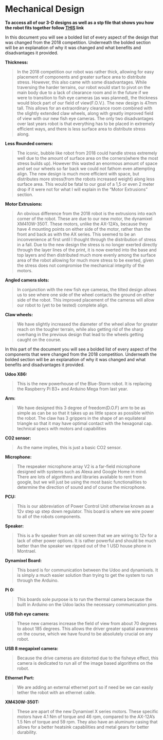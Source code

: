 # Mechanical Design

**To access all of our 3-D designs as well as a stp file that shows you how the robot fits together follow [THIS](designs) link**



In this document you will see a bolded list of every aspect of the design that was changed from the 2018 competition. Underneath the bolded section will be an explanation of why it was changed and what benefits and disadvantages it provided.

**Thickness:**

>In the 2018 competition our robot was rather thick, allowing for easy placement of components and greater surface area to distribute stress. However, this also came with some disadvantages. While traversing the harder terrains, our robot would start to pivot on the main body due to a lack of clearance room and in the future if we were to transition to fish eye cameras (as was planned), the thickness would block part of our field of view(F.O.V.). The new design is 47mm tall.  This allows for an extraordinary clearance room combined with the slightly extended claw wheels, along with greatly improved field of view with our new fish eye cameras. The only two disadvantages over last years robot is that everything has to be placed in extremely efficient ways, and there is less surface area to distribute stress along.

**Less Rounded corners:**

>The iconic, bubble like robot from 2018 could handle stress extremely well due to the amount of surface area on the corners(where the most stress builds up). However this wasted an enormous amount of space and set our wheels so far back we could not fathom even attempting align. The new design is much more efficient with space, but distributes more stress(from the robots increased weight) along less surface area. This would be fatal to our goal of a 1,5 or even 2 meter drop if it were not for what I will explain in the “Motor Extrusions” section.

**Motor Extrusions:**

>An obvious difference from the 2018 robot is the extrusions into each corner of the robot. These are due to our new motor, the dynamixel XM410W-350T. These motors, unlike the AX-12A’s, because they have 4 mounting points on either side of the motor, rather than the front and back as with the AX series. This seemed to be an inconvenience at first until I thought through the distribution of stress in a fall. Due to the new design the stress is no longer exerted directly through the layer lines of the print, it is now exerted into the base and top layers and then distributed much more evenly among the surface area of the robot allowing for much more stress to be exerted, given the stress does not compromise the mechanical integrity of the motors.

**Angled camera slots:**

>In conjunction with the new fish eye cameras, the tilted design allows us to see where one side of the wheel contacts the ground on either side of the robot. This improved placement of the cameras will allow our robot to (yet to be tested) complete align.

**Claw wheels:**

>We have slightly increased the diameter of the wheel allow for greater reach on the tougher terrain, while also getting rid of the sharp overhang in the previous design that lead to the wheels getting caught on the course.


In this part of the document you will see a bolded list of every aspect of the components that were changed from the 2018 competition. Underneath the bolded section will be an explanation of why it was changed and what benefits and disadvantages it provided.

**Udoo X86:**

>This is the new powerhouse of the Blue-Storm robot. It is replacing the Raspberry Pi B3+ and Arduino Mega from last year. 

**Arm:**

>We have designed this 3 degree of freedom(D.O.F) arm to be as simple as can be so that it takes up as little space as possible within the robot. The claw has 3 grippers in the shape of an equilateral triangle so that it may have optimal contact with the hexagonal cap.
                technical specs with motors and capabilities

**CO2 sensor:**

>As the name implies, this is just a basic CO2 sensor.

**Microphone:**

>The respeaker microphone array V2 is a far-field microphone designed with systems such as Alexa and Google Home in mind. There are lots of algorithms and libraries available to rent from google, but we will just be using the most basic functionalities to determine the direction of sound and of course the microphone.

**PCU:**

>This is our abbreviation of Power Control Unit otherwise known as a 12v step up step down regulator. This board is where we wire power to all of the robots components.

**Speaker:**

>This is a 9v speaker from an old screen that we are wiring to 12v for a lack of other power options. It is rather powerful and should be much better than the speaker we ripped out of the 1 USD house phone in Montrael.

**Dynamixel Board:**

>This board is for communication between the Udoo and dynamixels. It is simply a much easier solution than trying to get the system to run through the Arduino.

**Pi 0:**

>This boards sole purpose is to run the thermal camera because the built in Arduino on the Udoo lacks the necessary communication pins.

**USB fish eye camera:**

>These new cameras increase the field of view from about 70 degrees to about 185 degrees. This allows the driver greater spatial awareness on the course, which we have found to be absolutely crucial on any robot.

**USB 8 megapixel camera:**

>Because the drive cameras are distorted due to the fisheye effect, this camera is dedicated to run all of the image based algorithms on the robot.

**Ethernet Port:**

>We are adding an external ethernet port so if need be we can easily tether the robot with an ethernet cable.

**XM430W-350T:**

>These are apart of the new Dynamixel X series motors. These specific motors have 4.1 Nm of torque and 46 rpm, compared to the AX-12A’s 1.5 Nm of torque and 59 rpm. They also have an aluminum casing that allows for a better heatsink capabilities and metal gears for better durability.
